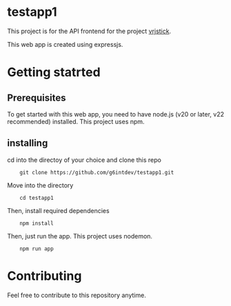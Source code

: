# testapp1

This project is for the API frontend for the project [vrjstick](https://github.com/g6intdev/vrjstick).

This web app is created using expressjs. 

# Getting statrted

## Prerequisites

To get started with this web app, you need to have node.js (v20 or later, v22 recommended) installed. This project uses npm.

## installing

cd into the directoy of your choice and clone this repo

        git clone https://github.com/g6intdev/testapp1.git

Move into the directory

        cd testapp1

Then, install required dependencies

        npm install

Then, just run the app. This project uses nodemon.

        npm run app

# Contributing

Feel free to contribute to this repository anytime. 